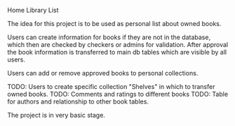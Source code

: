 Home Library List

The idea for this project is to be used as personal list about owned books.

Users can create information for books if they are not in the database, which then are checked by checkers or admins
for validation. After approval the book information is transferred to main db tables which are visible by all users.

Users can add or remove approved books to personal collections.

TODO: Users to create specific collection "Shelves" in which to transfer owned books.
TODO: Comments and ratings to different books
TODO: Table for authors and relationship to other book tables.


The project is in very basic stage.